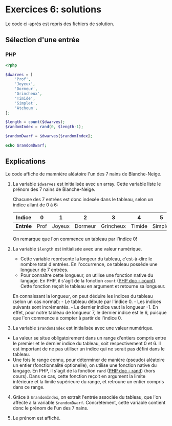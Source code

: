 # Exercices 6: solutions

Le code ci-après est repris des fichiers de solution.

## Sélection d'une entrée

### PHP

```php
<?php

$dwarves = [
    'Prof',
    'Joyeux',
    'Dormeur',
    'Grincheux',
    'Timide',
    'Simplet',
    'Atchoum',
];

$length = count($dwarves);
$randomIndex = rand(0, $length-1);

$randomDwarf = $dwarves[$randomIndex];

echo $randomDwarf;
```

## Explications

Le code affiche de mamnière aléatoire l'un des 7 nains de Blanche-Neige.

 1. La variable `$dwarves` est initialisée avec un array. Cette variable liste le prénom des 7 nains de Blanche-Neige.
 
    Chacune des 7 entrées est donc indexée dans le tableau, selon un indice allant de 0 à 6:

    | **Indice** | 0 | 1 | 2 | 3 | 4 | 5 | 6 |
    |------------|---|---|---|---|---|---|---|
    | **Entrée** | Prof | Joyeux | Dormeur | Grincheux | Timide | Simplet | Atchoum |

    On remarque que l'on commence un tableau par l'indice 0!

 2. La variable `$length` est initialisée avec une valeur numérique. 
 
    - Cette variable représente la longeur du tableau, c'est-à-dire le nombre total d'entrées. En l'occurrence, ce tableau possède une longueur de 7 entrées. 
    - Pour connaître cette longueur, on utilise une fonction native du langage. En PHP, il s'agit de la fonction `count` ([PHP doc - count](https://www.php.net/manual/fr/function.count.php)). Cette fonction reçoit le tableau en argument et retourne sa longueur.

    En connaissant la longueur, on peut déduire les indices du tableau (selon un cas normal):
        - Le tableau débute par l'indice 0.
        - Les indices suivants sont incrémentés.
        - Le dernier indice vaut la longueur -1. En effet, pour notre tableau de longueur 7, le dernier indice est le 6, puisque que l'on commence à compter à partir de l'indice 0.

 3. La variable `$randomIndex` est initialisée avec une valeur numérique. 
 
  - La valeur se situe obligatoirement dans un range d'entiers compris entre le premier et le dernier indice du tableau, soit respectivement 0 et 6. Il est important de ne pas utiliser un indice qui ne serait pas défini dans le tableau. 
  - Une fois le range connu, pour déterminer de manière (pseudo) aléatoire un entier (fonctionnalité optionelle), on utilise une fonction native du langage. En PHP, il s'agit de la fonction `rand` ([PHP doc - rand](https://www.php.net/manual/fr/function.rand.php)) (hors cours). Dans ce cas, cette fonction reçoit en argument la limite inférieure et la limite supérieure du range, et retroune un entier compris dans ce range.

 4. Grâce à `$randomIndex`, on extrait l'entrée associée du tableau, que l'on affecte à la variable `$randomDwarf`. Concrètement, cette variable contient donc le prénom de l'un des 7 nains.

 5. Le prénom est affiché.









